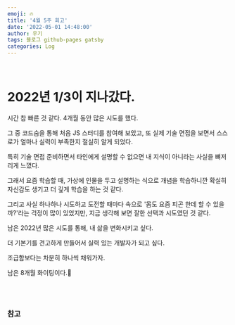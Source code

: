 ```yaml
---
emoji: 🔥
title: '4월 5주 회고'
date: '2022-05-01 14:48:00'
author: 우기
tags: 블로그 github-pages gatsby
categories: Log
---
```


<br>

# 2022년 1/3이 지나갔다.
시간 참 빠른 것 같다. 4개월 동안 많은 시도를 했다.

그 중 코드숨을 통해 처음 JS 스터디를 참여해 보았고, 또 실제 기술 면접을 보면서 스스로가 얼마나 실력이 부족한지 절실히 알게 되었다.

특히 기술 면접 준비하면서 타인에게 설명할 수 없으면 내 지식이 아니라는 사실을 뼈저리게 느꼈다.

그래서 요즘 학습할 때, 가상에 인물을 두고 설명하는 식으로 개념을 학습하니깐 확실히 자신감도 생기고 더 깊게 학습을 하는 것 같다.

그리고 사실 하나하나 시도하고 도전할 때마다 속으로 '몸도 요즘 피곤 한데 할 수 있을까?'라는 걱정이 많이 있었지만, 지금 생각해 보면 잘한 선택과 시도였던 것 같다.

남은 2022년 많은 시도를 통해, 내 삶을 변화시키고 싶다.

더 기본기를 견고하게 만들어서 실력 있는 개발자가 되고 싶다.

조급함보다는 차분히 하나씩 채워가자.

남은 8개월 화이팅이다.💪

<br>
<br>

### 참고


```toc

```
